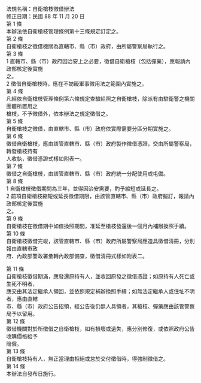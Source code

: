 法規名稱：自衛槍枝徵借辦法  
修正日期：民國 88 年 11 月 20 日  
第 1 條  
本辦法依自衛槍枝管理條例第十三條規定訂定之。  
第 2 條  
自衛槍枝之徵借機關為直轄市、縣（市）政府，由所屬警察局執行之。  
第 3 條  
1 直轄市、縣（市）政府因治安上之必要，徵借自衛槍枝（包括彈藥），應報請內政部核定後實施  
之。  
2 徵借自衛槍枝時，應在不妨礙軍事徵用法之範圍內實施之。  
第 4 條  
凡經依自衛槍枝管理條例第六條規定查驗給照之自衛槍枝，除派有由駐衛警之機關團體所置用之  
槍枝，不予徵借外，依本辦法之規定徵借之。  
第 5 條  
自衛槍枝之徵借，由直轄市、縣（市）政府依實際需要分區分期實施之。  
第 6 條  
徵借自衛槍枝，應由該管直轄市、縣（市）政府製作徵借憑證，交由所屬警察局，轉發槍枝持有  
人收執，徵借憑證式樣如附表一。  
第 7 條  
徵借之自衛槍枝，由該管直轄市、縣（市）政府統一分配使用或屯備。  
第 8 條  
1 自衛槍枝徵借期間為三年，並得因治安需要，酌予縮短或延長之。  
2 前項自衛槍枝縮短或延長徵借期限，由該管直轄市、縣（市）政府擬訂，報請內政部核定後實施  
之。  
第 9 條  
自衛槍枝在徵借期中如值換照期間，准延至槍枝發還後一個月內補辦換照手續。  
第 10 條  
自衛槍枝徵借完竣，該管直轄市、縣（市）政府所屬警察局應造具徵借清冊，分別報由直轄市政  
府、內政部警政署彙轉內政部備查，徵借清冊式樣如附表二。  


第 11 條  
自衛槍枝徵借期滿，應發還原持有人，並收回原發之徵借憑證；如原持有人死亡或生死不明者，  
應交由其法定繼承人領回，並依照規定補辦換照手續；如無法定繼承人或住址不明者，應由直轄  
市、縣（市）政府公告招領，經公告後仍無人具領者，其槍枝、彈藥應由該管警察局予以留用。  
第 12 條  
徵借機關對於所徵借之自衛槍枝，如有損壞或遺失，應分別修復，或依照政府公告收購價格給予  
賠償。  
第 13 條  
自衛槍枝持有人，無正當理由拒絕或怠於交付徵借時，得強制徵借之。  
第 14 條  
本辦法自發布日施行。  


